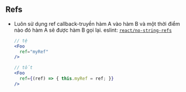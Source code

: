 ﻿## Refs

  - Luôn sử dụng ref callback-truyền hàm A vào hàm B và một thời điểm nào đó hàm A sẽ được hàm B gọi lại. eslint: [`react/no-string-refs`](https://github.com/yannickcr/eslint-plugin-react/blob/master/docs/rules/no-string-refs.md)

    ```jsx
    // tệ
    <Foo
      ref="myRef"
    />

    // tốt
    <Foo
      ref={(ref) => { this.myRef = ref; }}
    />
    ```


